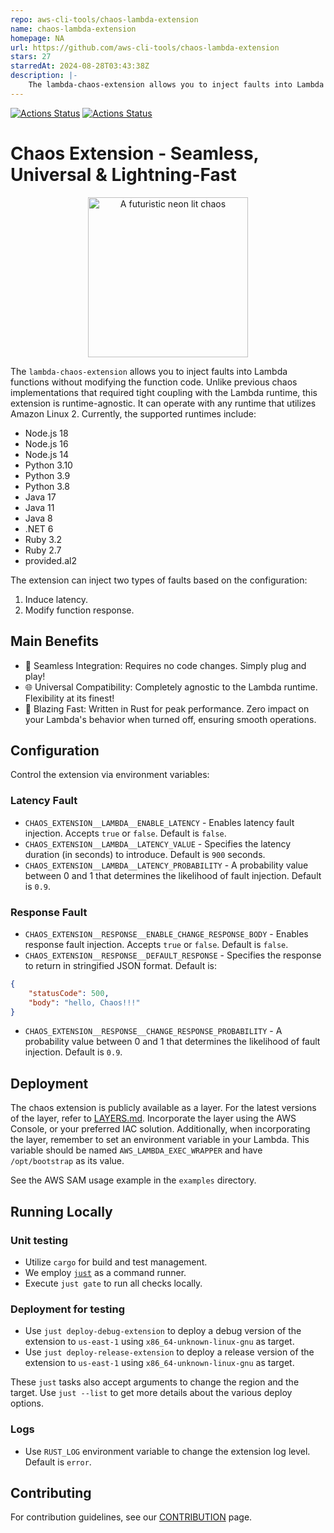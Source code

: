 ```yaml
---
repo: aws-cli-tools/chaos-lambda-extension
name: chaos-lambda-extension
homepage: NA
url: https://github.com/aws-cli-tools/chaos-lambda-extension
stars: 27
starredAt: 2024-08-28T03:43:38Z
description: |-
    The lambda-chaos-extension allows you to inject faults into Lambda functions without modifying the function code. 
---
```


[![Actions Status](https://github.com/aws-cli-tools/chaos-lambda-extension/workflows/Code%20Gating/badge.svg?branch=main)](https://github.com/aws-cli-tools/chaos-lambda-extension/workflows/Code%20Gating/badge.svg?branch=main)
[![Actions Status](https://img.shields.io/badge/built%20with%20rust-red?logo=rust)](https://img.shields.io/badge/built%20with%20rust-red?logo=rust)

# Chaos Extension - Seamless, Universal & Lightning-Fast

<p align="center">
  <img src="https://github.com/aws-cli-tools/chaos-lambda-extension/assets/110536677/0d7586d8-7f0f-489b-a959-20db77594468" alt="A futuristic neon lit chaos" width="256" height="256">
</p>

The `lambda-chaos-extension` allows you to inject faults into Lambda functions without modifying the function code. Unlike previous chaos implementations that required tight coupling with the Lambda runtime, this extension is runtime-agnostic. It can operate with any runtime that utilizes Amazon Linux 2. Currently, the supported runtimes include:

* Node.js 18
* Node.js 16
* Node.js 14
* Python 3.10
* Python 3.9
* Python 3.8
* Java 17
* Java 11
* Java 8
* .NET 6
* Ruby 3.2
* Ruby 2.7
* provided.al2

The extension can inject two types of faults based on the configuration:

1. Induce latency.
2. Modify function response.

## Main Benefits
* 🔄 Seamless Integration: Requires no code changes. Simply plug and play!
* 🌐 Universal Compatibility: Completely agnostic to the Lambda runtime. Flexibility at its finest!
* 🚀 Blazing Fast: Written in Rust for peak performance. Zero impact on your Lambda's behavior when turned off, ensuring smooth operations.

## Configuration

Control the extension via environment variables:

### Latency Fault

* `CHAOS_EXTENSION__LAMBDA__ENABLE_LATENCY` - Enables latency fault injection. Accepts `true` or `false`. Default is `false`.
* `CHAOS_EXTENSION__LAMBDA__LATENCY_VALUE` - Specifies the latency duration (in seconds) to introduce. Default is `900` seconds.
* `CHAOS_EXTENSION__LAMBDA__LATENCY_PROBABILITY` - A probability value between 0 and 1 that determines the likelihood of fault injection. Default is `0.9`.

### Response Fault

* `CHAOS_EXTENSION__RESPONSE__ENABLE_CHANGE_RESPONSE_BODY` - Enables response fault injection. Accepts `true` or `false`. Default is `false`.
* `CHAOS_EXTENSION__RESPONSE__DEFAULT_RESPONSE` - Specifies the response to return in stringified JSON format. Default is:
```json
{
    "statusCode": 500,
    "body": "hello, Chaos!!!"
}
```
* `CHAOS_EXTENSION__RESPONSE__CHANGE_RESPONSE_PROBABILITY` - A probability value between 0 and 1 that determines the likelihood of fault injection. Default is `0.9`.

## Deployment
The chaos extension is publicly available as a layer. For the latest versions of the layer, refer to [LAYERS.md](LAYERS.md). Incorporate the layer using the AWS Console, or your preferred IAC solution. 
Additionally, when incorporating the layer, remember to set an environment variable in your Lambda. This variable should be named `AWS_LAMBDA_EXEC_WRAPPER` and have `/opt/bootstrap` as its value.

See the AWS SAM usage example in the `examples` directory.

## Running Locally
### Unit testing
* Utilize `cargo` for build and test management.
* We employ [`just`](https://github.com/casey/just) as a command runner.
* Execute `just gate` to run all checks locally.
### Deployment for testing
* Use `just deploy-debug-extension` to deploy a debug version of the extension to `us-east-1` using `x86_64-unknown-linux-gnu` as target.
* Use `just deploy-release-extension` to deploy a release version of the extension to `us-east-1` using `x86_64-unknown-linux-gnu` as target.

These `just` tasks also accept arguments to change the region and the target. Use `just --list` to get more details about the various deploy options.

### Logs
* Use `RUST_LOG` environment variable to change the extension log level. Default is `error`.

## Contributing
For contribution guidelines, see our [CONTRIBUTION](CONTRIBUTION.md) page.

